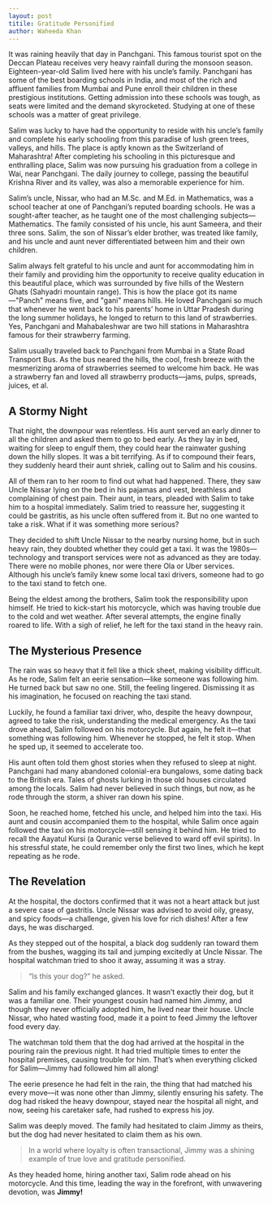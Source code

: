 ```yaml
---
layout: post
titile: Gratitude Personified
author: Waheeda Khan
---
```


It was raining heavily that day in Panchgani. This famous tourist spot on the Deccan Plateau receives very heavy rainfall during the monsoon season. Eighteen-year-old Salim lived here with his uncle’s family. Panchgani has some of the best boarding schools in India, and most of the rich and affluent families from Mumbai and Pune enroll their children in these prestigious institutions. Getting admission into these schools was tough, as seats were limited and the demand skyrocketed. Studying at one of these schools was a matter of great privilege.

Salim was lucky to have had the opportunity to reside with his uncle’s family and complete his early schooling from this paradise of lush green trees, valleys, and hills. The place is aptly known as the Switzerland of Maharashtra! After completing his schooling in this picturesque and enthralling place, Salim was now pursuing his graduation from a college in Wai, near Panchgani. The daily journey to college, passing the beautiful Krishna River and its valley, was also a memorable experience for him.

Salim’s uncle, Nissar, who had an M.Sc. and M.Ed. in Mathematics, was a school teacher at one of Panchgani’s reputed boarding schools. He was a sought-after teacher, as he taught one of the most challenging subjects—Mathematics. The family consisted of his uncle, his aunt Sameera, and their three sons. Salim, the son of Nissar’s elder brother, was treated like family, and his uncle and aunt never differentiated between him and their own children.

Salim always felt grateful to his uncle and aunt for accommodating him in their family and providing him the opportunity to receive quality education in this beautiful place, which was surrounded by five hills of the Western Ghats (Sahyadri mountain range). This is how the place got its name—"Panch" means five, and "gani" means hills. He loved Panchgani so much that whenever he went back to his parents’ home in Uttar Pradesh during the long summer holidays, he longed to return to this land of strawberries. Yes, Panchgani and Mahabaleshwar are two hill stations in Maharashtra famous for their strawberry farming.

Salim usually traveled back to Panchgani from Mumbai in a State Road Transport Bus. As the bus neared the hills, the cool, fresh breeze with the mesmerizing aroma of strawberries seemed to welcome him back. He was a strawberry fan and loved all strawberry products—jams, pulps, spreads, juices, et al.

## A Stormy Night

That night, the downpour was relentless. His aunt served an early dinner to all the children and asked them to go to bed early. As they lay in bed, waiting for sleep to engulf them, they could hear the rainwater gushing down the hilly slopes. It was a bit terrifying. As if to compound their fears, they suddenly heard their aunt shriek, calling out to Salim and his cousins.

All of them ran to her room to find out what had happened. There, they saw Uncle Nissar lying on the bed in his pajamas and vest, breathless and complaining of chest pain. Their aunt, in tears, pleaded with Salim to take him to a hospital immediately. Salim tried to reassure her, suggesting it could be gastritis, as his uncle often suffered from it. But no one wanted to take a risk. What if it was something more serious?

They decided to shift Uncle Nissar to the nearby nursing home, but in such heavy rain, they doubted whether they could get a taxi. It was the 1980s—technology and transport services were not as advanced as they are today. There were no mobile phones, nor were there Ola or Uber services. Although his uncle’s family knew some local taxi drivers, someone had to go to the taxi stand to fetch one.

Being the eldest among the brothers, Salim took the responsibility upon himself. He tried to kick-start his motorcycle, which was having trouble due to the cold and wet weather. After several attempts, the engine finally roared to life. With a sigh of relief, he left for the taxi stand in the heavy rain.

## The Mysterious Presence

The rain was so heavy that it fell like a thick sheet, making visibility difficult. As he rode, Salim felt an eerie sensation—like someone was following him. He turned back but saw no one. Still, the feeling lingered. Dismissing it as his imagination, he focused on reaching the taxi stand.

Luckily, he found a familiar taxi driver, who, despite the heavy downpour, agreed to take the risk, understanding the medical emergency. As the taxi drove ahead, Salim followed on his motorcycle. But again, he felt it—that something was following him. Whenever he stopped, he felt it stop. When he sped up, it seemed to accelerate too.

His aunt often told them ghost stories when they refused to sleep at night. Panchgani had many abandoned colonial-era bungalows, some dating back to the British era. Tales of ghosts lurking in those old houses circulated among the locals. Salim had never believed in such things, but now, as he rode through the storm, a shiver ran down his spine.

Soon, he reached home, fetched his uncle, and helped him into the taxi. His aunt and cousin accompanied them to the hospital, while Salim once again followed the taxi on his motorcycle—still sensing it behind him. He tried to recall the Aayatul Kursi (a Quranic verse believed to ward off evil spirits). In his stressful state, he could remember only the first two lines, which he kept repeating as he rode.

## The Revelation

At the hospital, the doctors confirmed that it was not a heart attack but just a severe case of gastritis. Uncle Nissar was advised to avoid oily, greasy, and spicy foods—a challenge, given his love for rich dishes! After a few days, he was discharged.

As they stepped out of the hospital, a black dog suddenly ran toward them from the bushes, wagging its tail and jumping excitedly at Uncle Nissar. The hospital watchman tried to shoo it away, assuming it was a stray.

> “Is this your dog?” he asked.

Salim and his family exchanged glances. It wasn’t exactly their dog, but it was a familiar one. Their youngest cousin had named him Jimmy, and though they never officially adopted him, he lived near their house. Uncle Nissar, who hated wasting food, made it a point to feed Jimmy the leftover food every day.

The watchman told them that the dog had arrived at the hospital in the pouring rain the previous night. It had tried multiple times to enter the hospital premises, causing trouble for him. That’s when everything clicked for Salim—Jimmy had followed him all along!

The eerie presence he had felt in the rain, the thing that had matched his every move—it was none other than Jimmy, silently ensuring his safety. The dog had risked the heavy downpour, stayed near the hospital all night, and now, seeing his caretaker safe, had rushed to express his joy.

Salim was deeply moved. The family had hesitated to claim Jimmy as theirs, but the dog had never hesitated to claim them as his own.

> In a world where loyalty is often transactional, Jimmy was a shining example of true love and gratitude personified.

As they headed home, hiring another taxi, Salim rode ahead on his motorcycle. And this time, leading the way in the forefront, with unwavering devotion, was **Jimmy!**

